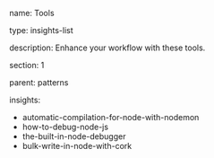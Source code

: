name: Tools

type: insights-list

description: Enhance your workflow with these tools.

section: 1

parent: patterns

insights:
  - automatic-compilation-for-node-with-nodemon
  - how-to-debug-node-js
  - the-built-in-node-debugger
  - bulk-write-in-node-with-cork
